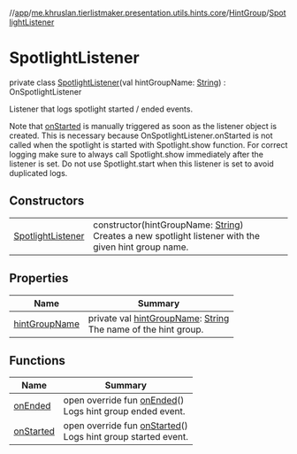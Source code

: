 //[app](../../../../index.md)/[me.khruslan.tierlistmaker.presentation.utils.hints.core](../../index.md)/[HintGroup](../index.md)/[SpotlightListener](index.md)

# SpotlightListener

private class [SpotlightListener](index.md)(val hintGroupName: [String](https://kotlinlang.org/api/latest/jvm/stdlib/kotlin/-string/index.html)) : OnSpotlightListener

Listener that logs spotlight started / ended events.

Note that [onStarted](on-started.md) is manually triggered as soon as the listener object is created. This is necessary because OnSpotlightListener.onStarted is not called when the spotlight is started with Spotlight.show function. For correct logging make sure to always call Spotlight.show immediately after the listener is set. Do not use Spotlight.start when this listener is set to avoid duplicated logs.

## Constructors

| | |
|---|---|
| [SpotlightListener](-spotlight-listener.md) | constructor(hintGroupName: [String](https://kotlinlang.org/api/latest/jvm/stdlib/kotlin/-string/index.html))<br>Creates a new spotlight listener with the given hint group name. |

## Properties

| Name | Summary |
|---|---|
| [hintGroupName](hint-group-name.md) | private val [hintGroupName](hint-group-name.md): [String](https://kotlinlang.org/api/latest/jvm/stdlib/kotlin/-string/index.html)<br>The name of the hint group. |

## Functions

| Name | Summary |
|---|---|
| [onEnded](on-ended.md) | open override fun [onEnded](on-ended.md)()<br>Logs hint group ended event. |
| [onStarted](on-started.md) | open override fun [onStarted](on-started.md)()<br>Logs hint group started event. |
